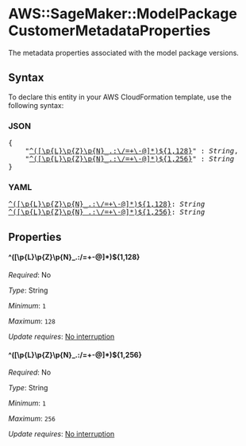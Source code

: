 # AWS::SageMaker::ModelPackage CustomerMetadataProperties

The metadata properties associated with the model package versions.

## Syntax

To declare this entity in your AWS CloudFormation template, use the following syntax:

### JSON

<pre>
{
    "<a href="#^([\p{l}\p{z}\p{n}_.:\/=+\-@]*)${1,128}" title="^([\p{L}\p{Z}\p{N}_.:\/=+\-@]*)${1,128}">^([\p{L}\p{Z}\p{N}_.:\/=+\-@]*)${1,128}</a>" : <i>String</i>,
    "<a href="#^([\p{l}\p{z}\p{n}_.:\/=+\-@]*)${1,256}" title="^([\p{L}\p{Z}\p{N}_.:\/=+\-@]*)${1,256}">^([\p{L}\p{Z}\p{N}_.:\/=+\-@]*)${1,256}</a>" : <i>String</i>
}
</pre>

### YAML

<pre>
<a href="#^([\p{l}\p{z}\p{n}_.:\/=+\-@]*)${1,128}" title="^([\p{L}\p{Z}\p{N}_.:\/=+\-@]*)${1,128}">^([\p{L}\p{Z}\p{N}_.:\/=+\-@]*)${1,128}</a>: <i>String</i>
<a href="#^([\p{l}\p{z}\p{n}_.:\/=+\-@]*)${1,256}" title="^([\p{L}\p{Z}\p{N}_.:\/=+\-@]*)${1,256}">^([\p{L}\p{Z}\p{N}_.:\/=+\-@]*)${1,256}</a>: <i>String</i>
</pre>

## Properties

#### \^([\p{L}\p{Z}\p{N}_.:\/=+\-@]*)${1,128}

_Required_: No

_Type_: String

_Minimum_: <code>1</code>

_Maximum_: <code>128</code>

_Update requires_: [No interruption](https://docs.aws.amazon.com/AWSCloudFormation/latest/UserGuide/using-cfn-updating-stacks-update-behaviors.html#update-no-interrupt)

#### \^([\p{L}\p{Z}\p{N}_.:\/=+\-@]*)${1,256}

_Required_: No

_Type_: String

_Minimum_: <code>1</code>

_Maximum_: <code>256</code>

_Update requires_: [No interruption](https://docs.aws.amazon.com/AWSCloudFormation/latest/UserGuide/using-cfn-updating-stacks-update-behaviors.html#update-no-interrupt)

